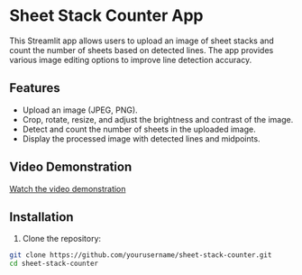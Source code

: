 # Sheet Stack Counter App

This Streamlit app allows users to upload an image of sheet stacks and count the number of sheets based on detected lines. The app provides various image editing options to improve line detection accuracy.

## Features

- Upload an image (JPEG, PNG).
- Crop, rotate, resize, and adjust the brightness and contrast of the image.
- Detect and count the number of sheets in the uploaded image.
- Display the processed image with detected lines and midpoints.

## Video Demonstration

[Watch the video demonstration](https://www.loom.com/share/6ce3865a20cd40c7a32459d40964bb81?sid=aa1c4959-1107-440e-864a-e83a10b31b97)

## Installation

1. Clone the repository:

```bash
git clone https://github.com/yourusername/sheet-stack-counter.git
cd sheet-stack-counter
